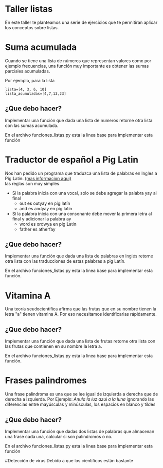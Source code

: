 # Taller listas
En este taller te planteamos una serie de ejercicios que te permitiran aplicar los conceptos sobre listas.

# Suma acumulada
Cuando se tiene una lista de números que representan valores como por ejemplo frecuencias, una función muy importante es obtener las sumas parciales acumuladas.

Por ejemplo, para la lista

```
lista=[4, 3, 6, 10]
lista_acumuladas=[4,7,13,23]
```
## ¿Que debo hacer?
Implementar una función que dada una lista de numeros retorne otra lista con las sumas acumulada.

En el archivo funciones_listas.py esta la línea base para implementar esta función

# Traductor de español a Pig Latin
Nos han pedido un programa que traduzca una lista de palabras en Ingles a Pig Latin. [(mas informacion aqui)](https://g.co/kgs/etFe4K)  
las reglas son muy simples
*  Si la palabra inicia con una vocal, solo se debe agregar la palabra yay al final
   *   out es outyay en pig latín 
   *   and es andyay en pig latín
* Si la palabra inicia con una consonante debe mover la primera letra al final y adicionar la palabra ay 
  *  word es ordwya en pig Latin
  *  father es  atherfay

## ¿Que debo hacer?
Implementar una función que dada una lista de palabras en Inglés retorne otra lista con las traducciones de estas palabras a pig Latín.


En el archivo funciones_listas.py esta la línea base para implementar esta función.

# Vitamina A 
Una teoría seudocientífica afirma que las frutas que en su nombre tienen la letra "a" tienen vitamina A. Por eso necesitamos identificarlas rápidamente.

## ¿Que debo hacer?
Implementar una función que dada una lista de frutas retorne otra lista con las frutas que contienen en su nombre la letra a.

En el archivo funciones_listas.py esta la línea base para implementar esta función.

# Frases palindromes
Una frase palíndroma es una que se lee igual de izquierda a derecha que de derecha a izquierda. Por Ejemplo: *Anula la luz azul a la luna* ignorando las diferencias entre mayúsculas y minúsculas, los espacios en blanco y tildes

## ¿Que debo hacer?
Implementar una función que dadas dos listas de palabras que almacenan una frase cada una, calcular si son palíndromos o no.

En el archivo funciones_listas.py esta la línea base para implementar esta función

#Detección de virus
Debido a que los cientificos están bastante
